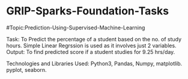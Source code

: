 # GRIP-Sparks-Foundation-Tasks

#Topic:Prediction-Using-Supervised-Machine-Learning

Task: To Predict the percentage of a student based on the no. of study hours. Simple Linear Regrssion is used as it involves just 2 variables. Output: To find predicted score if a student studies for 9.25 hrs/day.

Technologies and Libraries Used:
Python3, Pandas, Numpy, matplotlib. pyplot, seaborn.
